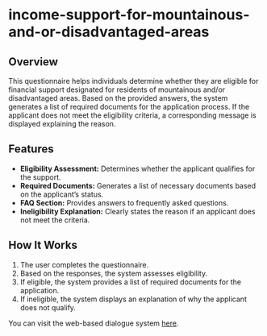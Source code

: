# income-support-for-mountainous-and-or-disadvantaged-areas

## Overview
This questionnaire helps individuals determine whether they are eligible for financial support designated for residents of mountainous and/or disadvantaged areas. Based on the provided answers, the system generates a list of required documents for the application process. If the applicant does not meet the eligibility criteria, a corresponding message is displayed explaining the reason.

## Features
- **Eligibility Assessment:** Determines whether the applicant qualifies for the support.
- **Required Documents:** Generates a list of necessary documents based on the applicant’s status.
- **FAQ Section:** Provides answers to frequently asked questions.
- **Ineligibility Explanation:** Clearly states the reason if an applicant does not meet the criteria.

## How It Works
1. The user completes the questionnaire.
2. Based on the responses, the system assesses eligibility.
3. If eligible, the system provides a list of required documents for the application.
4. If ineligible, the system displays an explanation of why the applicant does not qualify.

You can visit the web-based dialogue system [here](https://krkaterina.github.io/income-support-for-mountainous-and-or-disadvantaged-areas/).
